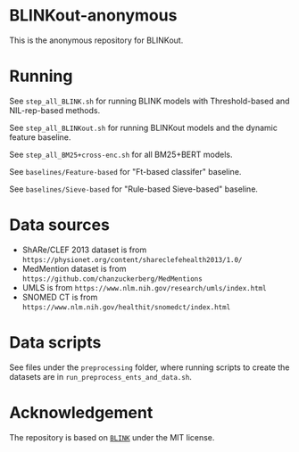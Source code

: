 # BLINKout-anonymous

This is the anonymous repository for BLINKout.

# Running

See `step_all_BLINK.sh` for running BLINK models with Threshold-based and NIL-rep-based methods.

See `step_all_BLINKout.sh` for running BLINKout models and the dynamic feature baseline.

See `step_all_BM25+cross-enc.sh` for all BM25+BERT models.

See `baselines/Feature-based` for "Ft-based classifer" baseline.

See `baselines/Sieve-based` for "Rule-based Sieve-based" baseline.

# Data sources
* ShARe/CLEF 2013 dataset is from `https://physionet.org/content/shareclefehealth2013/1.0/`
* MedMention dataset is from `https://github.com/chanzuckerberg/MedMentions`
* UMLS is from `https://www.nlm.nih.gov/research/umls/index.html`
* SNOMED CT is from `https://www.nlm.nih.gov/healthit/snomedct/index.html`

# Data scripts

See files under the `preprocessing` folder, where running scripts to create the datasets are in `run_preprocess_ents_and_data.sh`.

# Acknowledgement
The repository is based on [`BLINK`](https://github.com/facebookresearch/BLINK) under the MIT license.